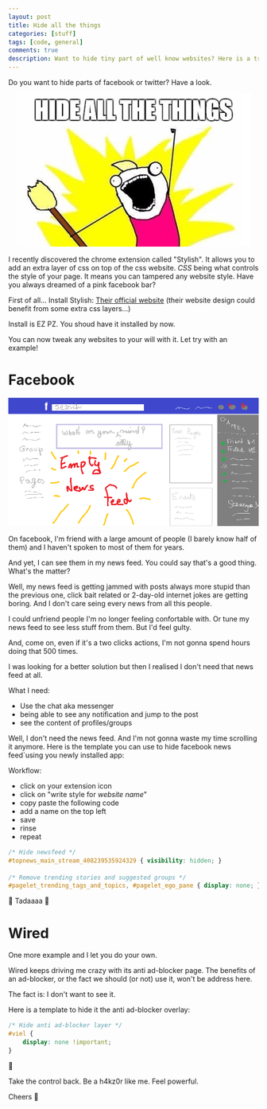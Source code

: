 ```yaml
---
layout: post
title: Hide all the things
categories: [stuff]
tags: [code, general]
comments: true
description: Want to hide tiny part of well know websites? Here is a trick.
---
```


Do you want to hide parts of facebook or twitter? Have a look.

<p align="center"><img src="/assets/images/hide-all-the-things.jpg" alt="Hide all the things"></p>

I recently discovered the chrome extension called "Stylish". It allows you to add an extra layer of css on top of the css website. *CSS* being what controls the style of your page.
It means you can tampered any website style. Have you always dreamed of a pink facebook bar?

First of all... Install Stylish:
  [Their official website](https://userstyles.org/) (their website design could benefit from some extra css layers...)

Install is EZ PZ. You shoud have it installed by now.

You can now tweak any websites to your will with it. Let try with an example!

# Facebook

<p align="center"><img src="/assets/images/facebook.png" alt="Hide all the things"></p>

On facebook, I'm friend with a large amount of people (I barely know half of them) and I haven't spoken to most of them for years.

And yet, I can see them in my news feed. You could say that's a good thing.
What's the matter?

Well, my news feed is getting jammed with posts always more stupid than the previous one, click bait related or 2-day-old internet jokes are getting boring. And I don't care seing every news from all this people.

I could unfriend people I'm no longer feeling confortable with. Or tune my news feed to see less stuff from them. But I'd feel gulty.

And, come on, even if it's a two clicks actions, I'm not gonna spend hours doing that 500 times.

I was looking for a better solution but then I realised I don't need that news feed at all.

What I need:

- Use the chat aka messenger
- being able to see any notification and jump to the post
- see the content of profiles/groups

Well, I don't need the news feed. And I'm not gonna waste my time scrolling it anymore.
Here is the template you can use to hide facebook news feed`using you newly installed app:

Workflow:
- click on your extension icon
- click on "write style for *website name*"
- copy paste the following code
- add a name on the top left
- save
- rinse
- repeat

```css
/* Hide newsfeed */
#topnews_main_stream_408239535924329 { visibility: hidden; }

/* Remove trending stories and suggested groups */
#pagelet_trending_tags_and_topics, #pagelet_ego_pane { display: none; } 
```

:tada: Tadaaaa :tada:

# Wired

One more example and I let you do your own.

Wired keeps driving me crazy with its anti ad-blocker page. The benefits of an ad-blocker, or the fact we should (or not) use it, won't be address here.

The fact is: I don't want to see it.

Here is a template to hide it the anti ad-blocker overlay:

```css
/* Hide anti ad-blocker layer */
#viel {
	display: none !important;
}
```

:tada:

Take the control back. Be a h4kz0r like me. Feel powerful.


Cheers :beer:
